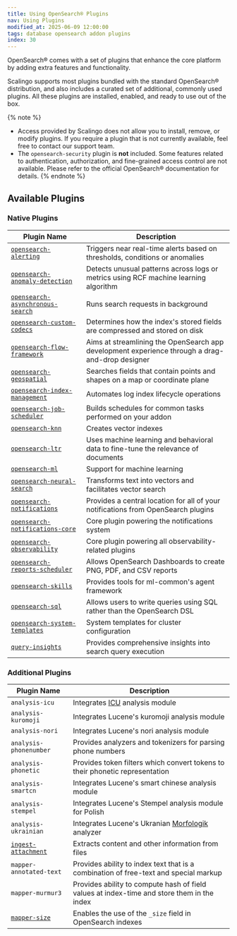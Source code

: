 ```yaml
---
title: Using OpenSearch® Plugins
nav: Using Plugins
modified_at: 2025-06-09 12:00:00
tags: database opensearch addon plugins
index: 30
---
```



OpenSearch® comes with a set of plugins that enhance the core platform by
adding extra features and functionality.

Scalingo supports most plugins bundled with the standard OpenSearch®
distribution, and also includes a curated set of additional, commonly used
plugins. All these plugins are installed, enabled, and ready to use out of the
box.

{% note %}
- Access provided by Scalingo does not allow you to install, remove, or modify
  plugins. If you require a plugin that is not currently available, feel free
  to contact our support team.
- The `opensearch-security` plugin is **not** included. Some features related
  to authentication, authorization, and fine-grained access control are not
  available. Please refer to the official OpenSearch® documentation for
  details.
{% endnote %}


## Available Plugins

### Native Plugins

| Plugin Name                                             | Description                                                                          |
| ------------------------------------------------------- | ------------------------------------------------------------------------------------ |
| [`opensearch-alerting`][alerting]                       | Triggers near real-time alerts based on thresholds, conditions or anomalies          |
| [`opensearch-anomaly-detection`][anomaly-detection]     | Detects unusual patterns across logs or metrics using RCF machine learning algorithm |
| [`opensearch-asynchronous-search`][asynchronous-search] | Runs search requests in background                                                   |
| [`opensearch-custom-codecs`][custom-codecs]             | Determines how the index's stored fields are compressed and stored on disk           |
| [`opensearch-flow-framework`][flow-framework]           | Aims at streamlining the OpenSearch app development experience through a drag-and-drop designer |
| [`opensearch-geospatial`][geospatial]                   | Searches fields that contain points and shapes on a map or coordinate plane          |
| [`opensearch-index-management`][index-management]       | Automates log index lifecycle operations                                             |
| [`opensearch-job-scheduler`][job-scheduler]             | Builds schedules for common tasks performed on your addon                            |
| [`opensearch-knn`][knn]                                 | Creates vector indexes                                                               |
| [`opensearch-ltr`][ltr]                                 | Uses machine learning and behavioral data to fine-tune the relevance of documents    |
| [`opensearch-ml`][ml]                                   | Support for machine learning                                                         |
| [`opensearch-neural-search`][neural-search]             | Transforms text into vectors and facilitates vector search                           |
| [`opensearch-notifications`][notifications]             | Provides a central location for all of your notifications from OpenSearch plugins    |
| [`opensearch-notifications-core`][notifications]        | Core plugin powering the notifications system                                        |
| [`opensearch-observability`][observability]             | Core plugin powering all observability-related plugins                               |
| [`opensearch-reports-scheduler`][reports-scheduler]     | Allows OpenSearch Dashboards to create PNG, PDF, and CSV reports                     |
| [`opensearch-skills`][skills]                           | Provides tools for ml-common's agent framework                                       |
| [`opensearch-sql`][sql]                                 | Allows users to write queries using SQL rather than the OpenSearch DSL               |
| [`opensearch-system-templates`][system-templates]       | System templates for cluster configuration                                           |
| [`query-insights`][query-insights]                      | Provides comprehensive insights into search query execution                          |

### Additional Plugins

| Plugin Name                              | Description                                       |
| ---------------------------------------- | --------------------------------------------------|
| `analysis-icu`                           | Integrates [ICU][icu] analysis module             |
| `analysis-kuromoji`                      | Integrates Lucene's kuromoji analysis module      |
| `analysis-nori`                          | Integrates Lucene's nori analysis module          |
| `analysis-phonenumber`                   | Provides analyzers and tokenizers for parsing phone numbers |
| `analysis-phonetic`                      | Provides token filters which convert tokens to their phonetic representation |
| `analysis-smartcn`                       | Integrates Lucene's smart chinese analysis module |
| `analysis-stempel`                       | Integrates Lucene's Stempel analysis module for Polish |
| `analysis-ukrainian`                     | Integrates Lucene's Ukranian [Morfologik][morfologik] analyzer  |
| [`ingest-attachment`][ingest-attachment] | Extracts content and other information from files |
| `mapper-annotated-text`                  | Provides ability to index text that is a combination of free-text and special markup |
| `mapper-murmur3`                         | Provides ability to compute hash of field values at index-time and store them in the index |
| [`mapper-size`][mapper-size]             | Enables the use of the `_size` field in OpenSearch indexes |


[alerting]: https://docs.opensearch.org/docs/2.19/observing-your-data/alerting/index/
[anomaly-detection]: https://docs.opensearch.org/docs/2.19/observing-your-data/ad/index/
[asynchronous-search]: https://docs.opensearch.org/docs/2.19/search-plugins/async/index/
[custom-codecs]: https://docs.opensearch.org/docs/2.19/im-plugin/index-codecs/
[flow-framework]: https://github.com/opensearch-project/flow-framework
[geospatial]: https://docs.opensearch.org/docs/2.19/query-dsl/geo-and-xy/index/
[index-management]: https://docs.opensearch.org/docs/2.19/dashboards/im-dashboards/index/
[job-scheduler]: https://docs.opensearch.org/docs/2.19/monitoring-your-cluster/job-scheduler/index/
[knn]: https://docs.opensearch.org/docs/2.19/vector-search/creating-vector-index/
[ltr]: https://docs.opensearch.org/docs/2.19/search-plugins/ltr/index/
[ml]: https://docs.opensearch.org/docs/2.19/ml-commons-plugin/
[neural-search]: https://docs.opensearch.org/docs/2.19/vector-search/ai-search/index/
[notifications]: https://docs.opensearch.org/docs/2.19/observing-your-data/notifications/index/
[observability]: https://docs.opensearch.org/docs/2.19/observing-your-data/
[reports-scheduler]: https://docs.opensearch.org/docs/2.19/reporting/report-dashboard-index/
[skills]: https://github.com/opensearch-project/skills
[sql]: https://docs.opensearch.org/docs/2.19/search-plugins/sql/index/
[system-templates]: https://github.com/opensearch-project/opensearch-system-templates
[query-insights]: https://docs.opensearch.org/docs/2.19/observing-your-data/query-insights/index/

[icu]: https://icu.unicode.org/
[morfologik]: https://github.com/morfologik/morfologik-stemming
[ingest-attachment]: https://docs.opensearch.org/docs/2.19/install-and-configure/additional-plugins/ingest-attachment-plugin/
[mapper-size]: https://docs.opensearch.org/docs/2.19/install-and-configure/additional-plugins/mapper-size-plugin/
